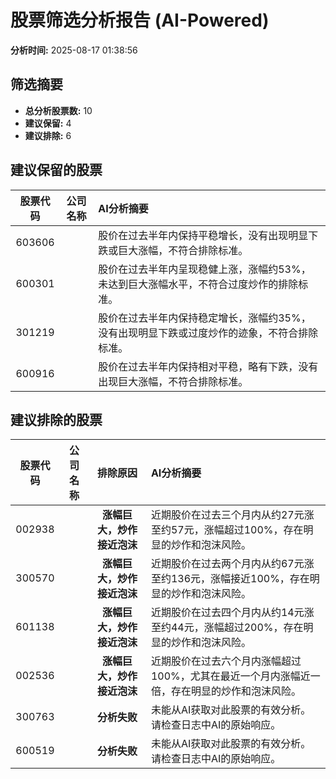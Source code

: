 # 股票筛选分析报告 (AI-Powered)

**分析时间:** 2025-08-17 01:38:56

## 筛选摘要

- **总分析股票数:** 10
- **建议保留:** 4
- **建议排除:** 6

## 建议保留的股票

| 股票代码 | 公司名称 | AI分析摘要 |
|:---:|:---:|:---|
| 603606 |  | 股价在过去半年内保持平稳增长，没有出现明显下跌或巨大涨幅，不符合排除标准。 |
| 600301 |  | 股价在过去半年内呈现稳健上涨，涨幅约53%，未达到巨大涨幅水平，不符合过度炒作的排除标准。 |
| 301219 |  | 股价在过去半年内保持稳定增长，涨幅约35%，没有出现明显下跌或过度炒作的迹象，不符合排除标准。 |
| 600916 |  | 股价在过去半年内保持相对平稳，略有下跌，没有出现巨大涨幅，不符合排除标准。 |

## 建议排除的股票

| 股票代码 | 公司名称 | 排除原因 | AI分析摘要 |
|:---:|:---:|:---:|:---|
| 002938 |  | **涨幅巨大，炒作接近泡沫** | 近期股价在过去三个月内从约27元涨至约57元，涨幅超过100%，存在明显的炒作和泡沫风险。 |
| 300570 |  | **涨幅巨大，炒作接近泡沫** | 近期股价在过去两个月内从约67元涨至约136元，涨幅接近100%，存在明显的炒作和泡沫风险。 |
| 601138 |  | **涨幅巨大，炒作接近泡沫** | 近期股价在过去四个月内从约14元涨至约44元，涨幅超过200%，存在明显的炒作和泡沫风险。 |
| 002536 |  | **涨幅巨大，炒作接近泡沫** | 近期股价在过去六个月内涨幅超过100%，尤其在最近一个月内涨幅近一倍，存在明显的炒作和泡沫风险。 |
| 300763 |  | **分析失败** | 未能从AI获取对此股票的有效分析。请检查日志中AI的原始响应。 |
| 600519 |  | **分析失败** | 未能从AI获取对此股票的有效分析。请检查日志中AI的原始响应。 |
